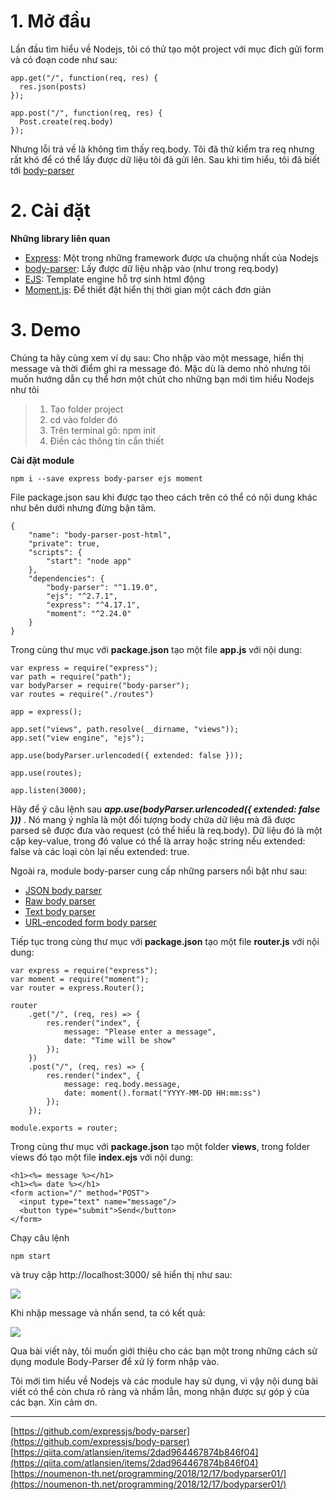 # 1. Mở đầu
Lần đầu tìm hiểu về Nodejs, tôi có thử tạo một project với mục đích gửi form và có đoạn code như sau:
```
app.get("/", function(req, res) {
  res.json(posts)
});
```
```
app.post("/", function(req, res) {
  Post.create(req.body)
});
```
Nhưng lỗi trả về là không tìm thấy req.body. Tôi đã thử kiểm tra req nhưng rất khó để có thể lấy được dữ liệu tôi đã gửi lên. Sau khi tìm hiểu, tôi đã biết tới [ body-parser](https://github.com/expressjs/body-parser)

# 2. Cài đặt
**Những library liên quan**
* [Express](https://expressjs.com/): Một trong những framework được ưa chuộng nhất của Nodejs
* [ body-parser](https://github.com/expressjs/body-parser): Lấy được dữ liệu nhập vào (như trong req.body)
* [EJS](https://ejs.co/): Template engine hỗ trợ sinh html động
* [Moment.js](https://momentjs.com/): Để thiết đặt hiển thị thời gian một cách đơn giản
# 3. Demo
Chúng ta hãy cùng xem ví dụ sau: Cho nhập vào một message, hiển thị message và thời điểm ghi ra message đó.
Mặc dù là demo nhỏ nhưng tôi muốn hướng dẫn cụ thể hơn một chút cho những bạn mới tìm hiểu Nodejs như tôi 
> 1. Tạo folder project
> 2. cd vào folder đó
> 3. Trên terminal gõ: npm init
> 4. Điền các thông tin cần thiết


**Cài đặt module** 
```
npm i --save express body-parser ejs moment
```

File package.json sau khi được tạo theo cách trên có thể có nội dung khác như bên dưới nhưng đừng bận tâm.
```
{
    "name": "body-parser-post-html",
    "private": true,
    "scripts": {
        "start": "node app"
    },
    "dependencies": {
        "body-parser": "^1.19.0",
        "ejs": "^2.7.1",
        "express": "^4.17.1",
        "moment": "^2.24.0"
    }
}
```

Trong cùng thư mục với **package.json** tạo một file **app.js** với nội dung:
```
var express = require("express");
var path = require("path");
var bodyParser = require("body-parser");
var routes = require("./routes")

app = express();

app.set("views", path.resolve(__dirname, "views"));
app.set("view engine", "ejs");

app.use(bodyParser.urlencoded({ extended: false }));

app.use(routes);

app.listen(3000);
```

Hãy để ý câu lệnh sau ***app.use(bodyParser.urlencoded({ extended: false }))*** . Nó mang ý nghĩa là một đối tượng body chứa dữ liệu mà đã được parsed sẽ được đưa vào request (có thể hiểu là req.body). Dữ liệu đó là một cặp key-value, trong đó value có thể là array hoặc string nếu extended: false và các loại còn lại nếu extended: true.

Ngoài ra, module body-parser cung cấp những parsers nổi bật như sau:
* [ JSON body parser](https://github.com/expressjs/body-parser#bodyparserjsonoptions)
* [Raw body parser](https://github.com/expressjs/body-parser#bodyparserrawoptions)
* [Text body parser](https://github.com/expressjs/body-parser#bodyparsertextoptions)
* [URL-encoded form body parser](https://github.com/expressjs/body-parser#bodyparserurlencodedoptions)

Tiếp tục trong cùng thư mục với **package.json** tạo một file **router.js** với nội dung:
```
var express = require("express");
var moment = require("moment");
var router = express.Router();

router
    .get("/", (req, res) => {
        res.render("index", {
            message: "Please enter a message",
            date: "Time will be show"
        });
    })
    .post("/", (req, res) => {
        res.render("index", {
            message: req.body.message,
            date: moment().format("YYYY-MM-DD HH:mm:ss")
        });
    });

module.exports = router;
```
Trong cùng thư mục với **package.json** tạo một folder **views**, trong folder views đó tạo một file **index.ejs** với nội dung:
```
<h1><%= message %></h1>
<h1><%= date %></h1>
<form action="/" method="POST">
  <input type="text" name="message"/>
  <button type="submit">Send</button>
</form>
```

Chạy câu lệnh 
```
npm start
```
và truy cập http://localhost:3000/ sẽ hiển thị như sau:

![](https://images.viblo.asia/0403c51a-63d4-4211-ac77-65583e3c974e.png)

Khi nhập message và nhấn send, ta có kết quả:

![](https://images.viblo.asia/01ef5f39-696c-4382-b3f2-ed1c6ed193c4.png)


Qua bài viết này, tôi muốn giới thiệu cho các bạn một trong những cách sử dụng module Body-Parser để xử lý form nhập vào.

Tôi mới tìm hiểu về Nodejs và các module hay sử dụng, vì vậy nội dung bài viết có thể còn chưa rõ ràng và nhầm lẫn, mong nhận được sự góp ý của các bạn. Xin cảm ơn.

-----
[https://github.com/expressjs/body-parser](https://github.com/expressjs/body-parser)
[https://qiita.com/atlansien/items/2dad964467874b846f04](https://qiita.com/atlansien/items/2dad964467874b846f04)
[https://noumenon-th.net/programming/2018/12/17/bodyparser01/](https://noumenon-th.net/programming/2018/12/17/bodyparser01/)